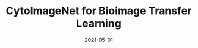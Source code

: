 ---
date: "2021-05-01"
external_link: https://github.com/stan-hua/CytoImageNet
image:
  caption: 
  focal_point: Smart
summary: Curated a large-scale dataset of openly-sourced microscopy images to use in pretraining convolutional neural networks. The goal is to provide biologists a convenient and fast means to extract biologically-meaningful image features from their images.
tags:
- Completed
title: CytoImageNet for Bioimage Transfer Learning
---